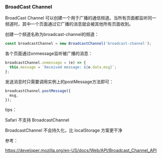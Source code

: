### BroadCast Channel
BroadCast Channel 可以创建一个用于广播的通信频道。当所有页面都监听同一频道时，其中一个页面通过它广播的消息就会被其他所有页面收到。

创建一个频道名称为broadcast-channel的频道：
```javascript
const broadcastChannel = new BroadcastChannel('broadcast-channel');
```

各个页面通过onmessage监听被广播的消息：
```javascript
broadcastChannel.onmessage = (e) => {
  this.message = `Received message: ${e.data.msg}`;
};
```

发送消息时只需要调用实例上的postMessage方法即可：
```javascript
broadcastChannel.postMessage({
  msg,
});
```

tips：

Safari 不支持 BroadcastChannel

BroadcastChannel 不会持久化，比 localStorage 方案更干净

参考：

https://developer.mozilla.org/en-US/docs/Web/API/Broadcast_Channel_API